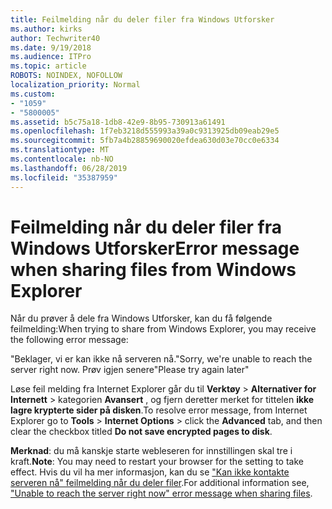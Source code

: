 ```yaml
---
title: Feilmelding når du deler filer fra Windows Utforsker
ms.author: kirks
author: Techwriter40
ms.date: 9/19/2018
ms.audience: ITPro
ms.topic: article
ROBOTS: NOINDEX, NOFOLLOW
localization_priority: Normal
ms.custom:
- "1059"
- "5800005"
ms.assetid: b5c75a18-1db8-42e9-8b95-730913a61491
ms.openlocfilehash: 1f7eb3218d555993a39a0c9313925db09eab29e5
ms.sourcegitcommit: 5fb7a4b28859690020efdea630d03e70cc0e6334
ms.translationtype: MT
ms.contentlocale: nb-NO
ms.lasthandoff: 06/28/2019
ms.locfileid: "35387959"
---
```

# <a name="error-message-when-sharing-files-from-windows-explorer"></a><span data-ttu-id="4609b-102">Feilmelding når du deler filer fra Windows Utforsker</span><span class="sxs-lookup"><span data-stu-id="4609b-102">Error message when sharing files from Windows Explorer</span></span>

<span data-ttu-id="4609b-103">Når du prøver å dele fra Windows Utforsker, kan du få følgende feilmelding:</span><span class="sxs-lookup"><span data-stu-id="4609b-103">When trying to share from Windows Explorer, you may receive the following error message:</span></span>
  
<span data-ttu-id="4609b-104">"Beklager, vi er kan ikke nå serveren nå.</span><span class="sxs-lookup"><span data-stu-id="4609b-104">"Sorry, we're unable to reach the server right now.</span></span> <span data-ttu-id="4609b-105">Prøv igjen senere"</span><span class="sxs-lookup"><span data-stu-id="4609b-105">Please try again later"</span></span>
  
<span data-ttu-id="4609b-106">Løse feil melding fra Internet Explorer går du til **Verktøy** \> **Alternativer for Internett** \> kategorien **Avansert** , og fjern deretter merket for tittelen **ikke lagre krypterte sider på disken**.</span><span class="sxs-lookup"><span data-stu-id="4609b-106">To resolve error message, from Internet Explorer go to **Tools** \> **Internet Options** \> click the **Advanced** tab, and then clear the checkbox titled **Do not save encrypted pages to disk**.</span></span>
  
 <span data-ttu-id="4609b-107">**Merknad**: du må kanskje starte webleseren for innstillingen skal tre i kraft.</span><span class="sxs-lookup"><span data-stu-id="4609b-107">**Note**: You may need to restart your browser for the setting to take effect.</span></span> <span data-ttu-id="4609b-108">Hvis du vil ha mer informasjon, kan du se ["Kan ikke kontakte serveren nå" feilmelding når du deler filer](https://go.microsoft.com/fwlink/?linkid=2022914).</span><span class="sxs-lookup"><span data-stu-id="4609b-108">For additional information see, ["Unable to reach the server right now" error message when sharing files](https://go.microsoft.com/fwlink/?linkid=2022914).</span></span>
  